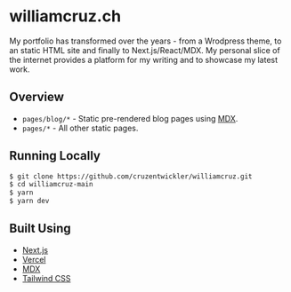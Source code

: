 # williamcruz.ch

My portfolio has transformed over the years - from a Wrodpress theme, to an static HTML site and finally to Next.js/React/MDX. My personal slice of the internet provides a platform for my writing and to showcase my latest work.

## Overview

- `pages/blog/*` - Static pre-rendered blog pages using [MDX](https://github.com/hashicorp/next-mdx-remote.git).
- `pages/*` - All other static pages.

## Running Locally

```bash
$ git clone https://github.com/cruzentwickler/williamcruz.git
$ cd williamcruz-main
$ yarn
$ yarn dev
```

## Built Using

- [Next.js](https://nextjs.org/)
- [Vercel](https://vercel.com)
- [MDX](https://github.com/mdx-js/mdx)
- [Tailwind CSS](https://tailwindcss.com/)
